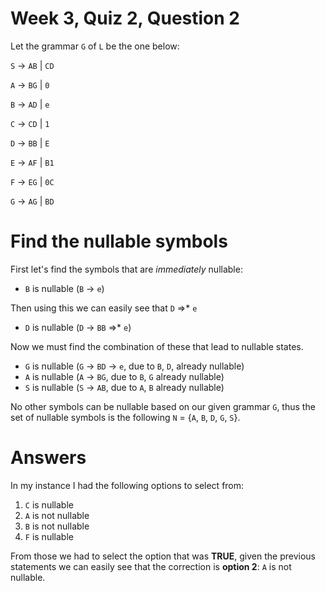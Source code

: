 # Week 3, Quiz 2, Question 2

Let the grammar `G` of `L` be the one below:

`S` → `AB` | `CD`

`A` → `BG` | `0`

`B` → `AD` | `e`

`C` → `CD` | `1`

`D` → `BB` | `E`

`E` → `AF` | `B1`

`F` → `EG` | `0C`

`G` → `AG` | `BD`

# Find the nullable symbols

First let's find the symbols that are *immediately* nullable:

 * `B` is nullable (`B` → `e`)
 
Then using this we can easily see that `D` =>* `e`

 * `D` is nullable (`D` → `BB` =>* `e`)
 
Now we must find the combination of these that lead to nullable states.

 * `G` is nullable (`G` → `BD` → `e`, due to `B`, `D`, already nullable)
 * `A` is nullable (`A` → `BG`, due to `B`, `G` already nullable)
 * `S` is nullable (`S` → `AB`, due to `A`, `B` already nullable)
 
No other symbols can be nullable based on our given grammar `G`, thus the set
of nullable symbols is the following `N` = {`A`, `B`, `D`, `G`, `S`}.


# Answers

In my instance I had the following options to select from:

 1. `C` is nullable
 2. `A` is not nullable
 3. `B` is not nullable
 4. `F` is nullable
 
 
From those we had to select the option that was **TRUE**, given the previous statements
we can easily see that the correction is **option 2**: `A` is not nullable.



